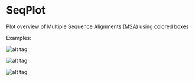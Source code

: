 SeqPlot
=======

Plot overview of Multiple Sequence Alignments (MSA) using colored boxes

Examples:

![alt tag](https://raw.github.com/janinamass/SeqPlot/identifiers/example/ex3.png)

![alt tag](https://raw.github.com/janinamass/SeqPlot/identifiers/example/ex2.png)

![alt tag](https://raw.github.com/janinamass/SeqPlot/identifiers/example/ex1.png)
